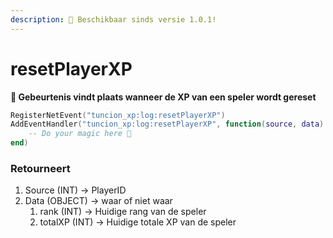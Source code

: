 ```yaml
---
description: 🔧 Beschikbaar sinds versie 1.0.1!
---
```


# resetPlayerXP

**📢 Gebeurtenis vindt plaats wanneer de XP van een speler wordt gereset**

```lua
RegisterNetEvent("tuncion_xp:log:resetPlayerXP")
AddEventHandler("tuncion_xp:log:resetPlayerXP", function(source, data)
    -- Do your magic here 💫
end)
```

### Retourneert

1. Source <span className="color-blue">(INT)</span> <span className="color-orange">-> PlayerID</span>
2. Data <span className="color-blue">(OBJECT)</span> <span className="color-orange">-> waar of niet waar</span>
   1. rank <span className="color-blue">(INT)</span> <span className="color-orange">-> Huidige rang van de speler</span>
   2. totalXP <span className="color-blue">(INT)</span> <span className="color-orange">-> Huidige totale XP van de speler</span>
